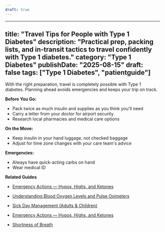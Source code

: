 ```yaml
---
draft: true
---
```


---
title: "Travel Tips for People with Type 1 Diabetes"
description: "Practical prep, packing lists, and in‑transit tactics to travel confidently with Type 1 diabetes."
category: "Type 1 Diabetes"
publishDate: "2025-08-15"
draft: false
tags: ["Type 1 Diabetes", "patientguide"]
---

With the right preparation, travel is completely possible with Type 1 diabetes. Planning ahead avoids emergencies and keeps your trip on track.

**Before You Go:**
- Pack twice as much insulin and supplies as you think you'll need
- Carry a letter from your doctor for airport security
- Research local pharmacies and medical care options

**On the Move:**
- Keep insulin in your hand luggage, not checked baggage
- Adjust for time zone changes with your care team's advice

**Emergencies:**
- Always have quick-acting carbs on hand
- Wear medical ID

**Related Guides**
- [Emergency Actions — Hypos, Highs, and Ketones](/guides/emergency-actions-hypos-highs-and-ketones/)
- [Understanding Blood Oxygen Levels and Pulse Oximeters](/guides/understanding-blood-oxygen-levels-and-pulse-oximeters/)

- [Sick Day Management (Adults & Children)](#)
- [Emergency Actions — Hypos, Highs, and Ketones](#)
- [Shortness of Breath](#)
